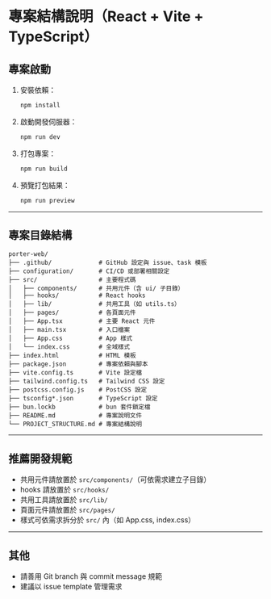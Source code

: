 # 專案結構說明（React + Vite + TypeScript）

## 專案啟動

1. 安裝依賴：

   ```bash
   npm install
   ```

2. 啟動開發伺服器：

   ```bash
   npm run dev
   ```

3. 打包專案：

   ```bash
   npm run build
   ```

4. 預覽打包結果：

   ```bash
   npm run preview
   ```

---

## 專案目錄結構

```
porter-web/
├── .github/             # GitHub 設定與 issue、task 模板
├── configuration/       # CI/CD 或部署相關設定
├── src/                 # 主要程式碼
│   ├── components/      # 共用元件（含 ui/ 子目錄）
│   ├── hooks/           # React hooks
│   ├── lib/             # 共用工具（如 utils.ts）
│   ├── pages/           # 各頁面元件
│   ├── App.tsx          # 主要 React 元件
│   ├── main.tsx         # 入口檔案
│   ├── App.css          # App 樣式
│   └── index.css        # 全域樣式
├── index.html           # HTML 模板
├── package.json         # 專案依賴與腳本
├── vite.config.ts       # Vite 設定檔
├── tailwind.config.ts   # Tailwind CSS 設定
├── postcss.config.js    # PostCSS 設定
├── tsconfig*.json       # TypeScript 設定
├── bun.lockb            # bun 套件鎖定檔
├── README.md            # 專案說明文件
└── PROJECT_STRUCTURE.md # 專案結構說明
```

---

## 推薦開發規範

- 共用元件請放置於 `src/components/`（可依需求建立子目錄）
- hooks 請放置於 `src/hooks/`
- 共用工具請放置於 `src/lib/`
- 頁面元件請放置於 `src/pages/`
- 樣式可依需求拆分於 `src/` 內（如 App.css, index.css）

---

## 其他

- 請善用 Git branch 與 commit message 規範
- 建議以 issue template 管理需求
